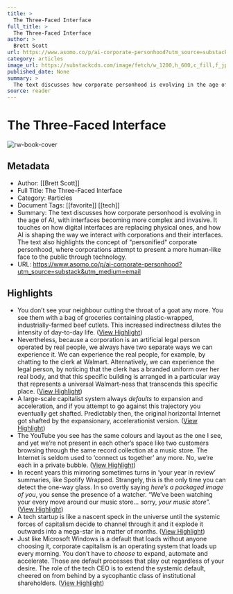 ```yaml
---
title: >
  The Three-Faced Interface
full_title: >
  The Three-Faced Interface
author: >
  Brett Scott
url: https://www.asomo.co/p/ai-corporate-personhood?utm_source=substack&utm_medium=email
category: articles
image_url: https://substackcdn.com/image/fetch/w_1200,h_600,c_fill,f_jpg,q_auto:good,fl_progressive:steep,g_auto/https%3A%2F%2Fsubstack-post-media.s3.amazonaws.com%2Fpublic%2Fimages%2Fdb2ef8c4-b4f2-41c0-b544-c085ae75bacc_1500x1674.jpeg
published_date: None
summary: >
  The text discusses how corporate personhood is evolving in the age of AI, with interfaces becoming more complex and invasive. It touches on how digital interfaces are replacing physical ones, and how AI is shaping the way we interact with corporations and their interfaces. The text also highlights the concept of "personified" corporate personhood, where corporations attempt to present a more human-like face to the public through technology.
source: reader
---
```

# The Three-Faced Interface

![rw-book-cover](https://substackcdn.com/image/fetch/w_1200,h_600,c_fill,f_jpg,q_auto:good,fl_progressive:steep,g_auto/https%3A%2F%2Fsubstack-post-media.s3.amazonaws.com%2Fpublic%2Fimages%2Fdb2ef8c4-b4f2-41c0-b544-c085ae75bacc_1500x1674.jpeg)

## Metadata
- Author: [[Brett Scott]]
- Full Title: The Three-Faced Interface
- Category: #articles
- Document Tags: [[favorite]] [[tech]] 
- Summary: The text discusses how corporate personhood is evolving in the age of AI, with interfaces becoming more complex and invasive. It touches on how digital interfaces are replacing physical ones, and how AI is shaping the way we interact with corporations and their interfaces. The text also highlights the concept of "personified" corporate personhood, where corporations attempt to present a more human-like face to the public through technology.
- URL: https://www.asomo.co/p/ai-corporate-personhood?utm_source=substack&utm_medium=email

## Highlights
- You don’t see your neighbour cutting the throat of a goat any more. You see them with a bag of groceries containing plastic-wrapped, industrially-farmed beef cutlets. This increased indirectness dilutes the intensity of day-to-day life. ([View Highlight](https://read.readwise.io/read/01j0g2hk0krd8zep7jx6bjz2cq))
- Nevertheless, because a corporation is an artificial legal person operated by real people, we always have two separate ways we can experience it. We can experience the real people, for example, by chatting to the clerk at Walmart. Alternatively, we can experience the legal person, by noticing that the clerk has a branded uniform over her real body, and that this specific building is arranged in a particular way that represents a universal Walmart-ness that transcends this specific place. ([View Highlight](https://read.readwise.io/read/01j0g2p0qwq77atz3zhja8jbgt))
- A large-scale capitalist system always *defaults* to expansion and acceleration, and if you attempt to go against this trajectory you eventually get shafted. Predictably then, the original horizontal Internet got shafted by the expansionary, accelerationist version. ([View Highlight](https://read.readwise.io/read/01j0g2v86ahgtbc9ddn78v8x6e))
- The YouTube you see has the same colours and layout as the one I see, and yet we’re not present in each other’s space like two customers browsing through the same record collection at a music store. The Internet is seldom used to ‘connect us together’ any more. No, we’re each in a private bubble. ([View Highlight](https://read.readwise.io/read/01j0g2zs73t8wv07tc9g5b16nw))
- In recent years this mirroring sometimes turns in ‘your year in review’ summaries, like Spotify Wrapped. Strangely, this is the only time you can detect the one-way glass. In so overtly saying *here’s a packaged image of you*, you sense the presence of a watcher. “We’ve been watching your every move around our music store… sorry, *your music store*”. ([View Highlight](https://read.readwise.io/read/01j0g30yy8gr6130pwfk584s4y))
- A tech startup is like a nascent speck in the universe until the systemic forces of capitalism decide to channel through it and it explode it outwards into a mega-star in a matter of months. ([View Highlight](https://read.readwise.io/read/01j0g3p3tknjcda1b3w2twhgn3))
- Just like Microsoft Windows is a default that loads without anyone choosing it, corporate capitalism is an operating system that loads up every morning. You don’t have to *choose* to expand, automate and accelerate. Those are default processes that play out regardless of your desire. The role of the tech CEO is to extend the systemic default, cheered on from behind by a sycophantic class of institutional shareholders. ([View Highlight](https://read.readwise.io/read/01j0g44jnmkpt3p5ybq8t28cp2))


